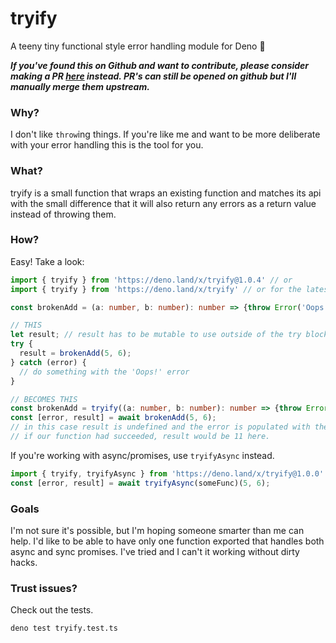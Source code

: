 # tryify

A teeny tiny functional style error handling module for Deno 🦕

***If you've found this on Github and want to contribute, please consider making a PR [here](https://git.twilsoft.uk/twilsoft/tryify) instead. PR's can still be opened on github but I'll manually merge them upstream.***

### Why?
I don't like `throw`ing things. If you're like me and want to be more deliberate with your error handling this is the tool for you.

### What?
tryify is a small function that wraps an existing function and matches its api with the small difference that it will also return any errors as a return value instead of throwing them.

### How?
Easy! Take a look:
```ts
import { tryify } from 'https://deno.land/x/tryify@1.0.4' // or
import { tryify } from 'https://deno.land/x/tryify' // or for the latest version. (Not recommended)

const brokenAdd = (a: number, b: number): number => {throw Error('Oops!')};

// THIS
let result; // result has to be mutable to use outside of the try block
try {
  result = brokenAdd(5, 6);
} catch (error) {
  // do something with the 'Oops!' error
}

// BECOMES THIS
const brokenAdd = tryify((a: number, b: number): number => {throw Error('Oops!'))};
const [error, result] = await brokenAdd(5, 6);
// in this case result is undefined and the error is populated with the 'Oops!' error.
// if our function had succeeded, result would be 11 here.
```
If you're working with async/promises, use `tryifyAsync` instead.
```ts
import { tryify, tryifyAsync } from 'https://deno.land/x/tryify@1.0.0'
const [error, result] = await tryifyAsync(someFunc)(5, 6);
```

### Goals
I'm not sure it's possible, but I'm hoping someone smarter than me can help. I'd like to be able to have only one function exported that handles both async and sync promises. I've tried and I can't it working without dirty hacks.

### Trust issues?
Check out the tests.
```sh
deno test tryify.test.ts
```